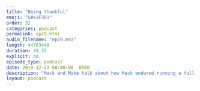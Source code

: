 ```yaml
---
title: "Being thankful"
emoji: "&#x1F381"
order: 32
categories: podcast
permalink: ep29.html
audio_filename: "ep29.m4a"
length: 44763448
duration: 45:25
explicit: no
episode_type: podcast
date: 2019-12-23 08:00:00 -0500
description: "Mack and Mike talk about how Mack endured running a full marathon. They also talk about what in life they're thankful for."
layout: podcast
---
```


